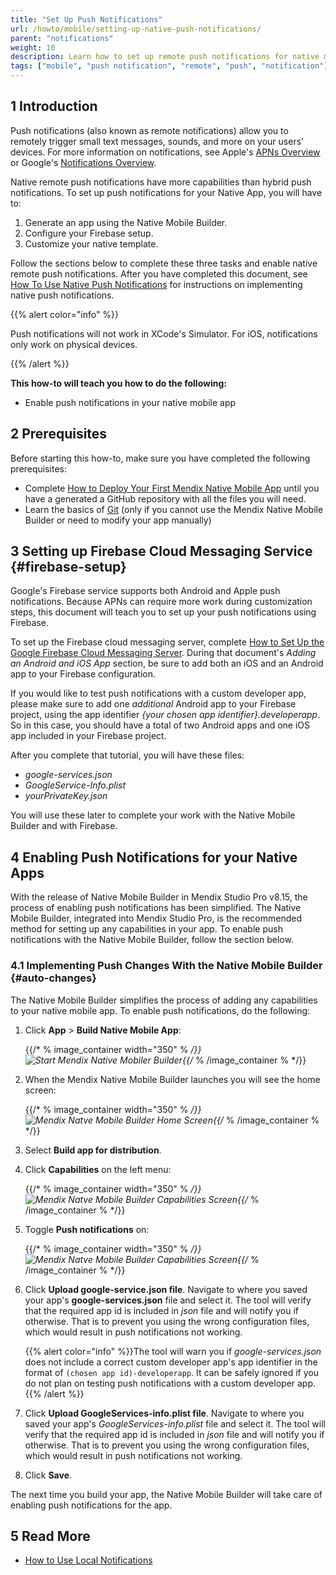 ```yaml
---
title: "Set Up Push Notifications"
url: /howto/mobile/setting-up-native-push-notifications/
parent: "notifications"
weight: 10
description: Learn how to set up remote push notifications for native mobile apps.
tags: ["mobile", "push notification", "remote", "push", "notification"]
---
```


## 1 Introduction

Push notifications (also known as remote notifications) allow you to remotely trigger small text messages, sounds, and more on your users' devices. For more information on notifications, see Apple's [APNs Overview](https://developer.apple.com/library/archive/documentation/NetworkingInternet/Conceptual/RemoteNotificationsPG/APNSOverview.html) or Google's [Notifications Overview](https://developer.android.com/guide/topics/ui/notifiers/notifications).

Native remote push notifications have more capabilities than hybrid push notifications. To set up push notifications for your Native App, you will have to:

1. Generate an app using the Native Mobile Builder.
1. Configure your Firebase setup.
1. Customize your native template.

Follow the sections below to complete these three tasks and enable native remote push notifications. After you have completed this document, see [How To Use Native Push Notifications](/howto/mobile/native-remote-notifications/) for instructions on implementing native push notifications.

{{% alert color="info" %}}

Push notifications will not work in XCode's Simulator. For iOS, notifications only work on physical devices.

{{% /alert %}}

**This how-to will teach you how to do the following:**

* Enable push notifications in your native mobile app

## 2 Prerequisites

Before starting this how-to, make sure you have completed the following prerequisites:

* Complete [How to Deploy Your First Mendix Native Mobile App](/howto/mobile/deploying-native-app/) until you have a generated a GitHub repository with all the files you will need.
* Learn the basics of [Git](https://www.atlassian.com/git) (only if you cannot use the Mendix Native Mobile Builder or need to modify your app manually)

## 3 Setting up Firebase Cloud Messaging Service {#firebase-setup}

Google's Firebase service supports both Android and Apple push notifications. Because APNs can require more work during customization steps, this document will teach you to set up your push notifications using Firebase.

To set up the Firebase cloud messaging server, complete [How to Set Up the Google Firebase Cloud Messaging Server](/howto/mobile/setting-up-google-firebase-cloud-messaging-server/). During that document's *Adding an Android and iOS App* section, be sure to add both an iOS and an Android app to your Firebase configuration. 

If you would like to test push notifications with a custom developer app, please make sure to add one *additional* Android app to your Firebase project, using the app identifier *{your chosen app identifier}.developerapp*. So in this case, you should have a total of two Android apps and one iOS app included in your Firebase project. 

After you complete that tutorial, you will have these files:

* *google-services.json*
* *GoogleService-Info.plist*
* *yourPrivateKey.json*

You will use these later to complete your work with the Native Mobile Builder and with Firebase.

## 4 Enabling Push Notifications for your Native Apps

With the release of Native Mobile Builder in Mendix Studio Pro v8.15, the process of enabling push notifications has been simplified. The Native Mobile Builder, integrated into Mendix Studio Pro, is the recommended method for setting up any capabilities in your app. To enable push notifications with the Native Mobile Builder, follow the section below.

### 4.1 Implementing Push Changes With the Native Mobile Builder {#auto-changes}

The Native Mobile Builder simplifies the process of adding any capabilities to your native mobile app. To enable push notifications, do the following: 

1.  Click **App** > **Build Native Mobile App**:

	{{/* % image_container width="350" % */}}![Start Mendix Native Mobiler Builder](/attachments/howto/mobile/native-mobile/distribution/build-native-apps/deploying-native-app/start-nbui.png){{/* % /image_container % */}}

1.  When the Mendix Native Mobile Builder launches you will see the home screen:

	{{/* % image_container width="350" % */}}![Mendix Natve Mobile Builder Home Screen](/attachments/howto/mobile/native-mobile/distribution/build-native-apps/deploying-native-app/home-screen.png){{/* % /image_container % */}}

1. Select **Build app for distribution**.
1.  Click **Capabilities** on the left menu:

	{{/* % image_container width="350" % */}}![Mendix Natve Mobile Builder Capabilities Screen](/attachments/howto/mobile/native-mobile/distribution/how-to-ota-appcenter/advanced-capabilities.png){{/* % /image_container % */}}

1.  Toggle **Push notifications** on:

	{{/* % image_container width="350" % */}}![Mendix Natve Mobile Builder Capabilities Screen](/attachments/howto/mobile/native-mobile/implementation/notifications/setting-up-native-push-notifications/advanced-capabilities-push-notifications.png){{/* % /image_container % */}}

1. Click **Upload google-service.json file**. Navigate to where you saved your app's **google-services.json** file and select it. The tool will verify that the required app id is included in *json* file and will notify you if otherwise. That is to prevent you using the wrong configuration files, which would result in push notifications not working. 

	{{% alert color="info" %}}The tool will warn you if *google-services.json* does not include a correct custom developer app's app identifier in the format of `(chosen app id)-developerapp`. It can be safely ignored if you do not plan on testing push notifications with a custom developer app.{{% /alert %}}

1. Click **Upload GoogleServices-info.plist file**. Navigate to where you saved your app's *GoogleServices-info.plist* file and select it. The tool will verify that the required app id is included in *json* file and will notify you if otherwise. That is to prevent you using the wrong configuration files, which would result in push notifications not working.
1. Click **Save**.

The next time you build your app, the Native Mobile Builder will take care of enabling push notifications for the app.

## 5 Read More

* [How to Use Local Notifications](/howto/mobile/local-notif-parent/)
